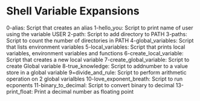 # Shell Variable Expansions
0-alias: Script that creates an alias
1-hello_you: Script to print name of user using the variable USER
2-path: Script to add directory to PATH
3-paths: Script to count the number of directories in PATH
4-global_variables: Script that lists environment variables
5-local_variables: Script that prints local variables, environment variables and functions
6-create_local_variable: Script that creates a new local variable
7-create_global_variable: Script to create Global variable
8-true_knowledge: Script to addnumber to a value store in a global variable
9=divide_and_rule: Script to perform arithmetic operation on 2 global varialbles
10-love_exponent_breath: Script to run ecponents
11-binary_to_decimal: Script to convert binary to decimal
13-print_float: Print a decimal number as floating point
